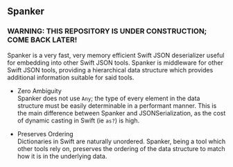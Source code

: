 ## Spanker

### WARNING: THIS REPOSITORY IS UNDER CONSTRUCTION; COME BACK LATER!

Spanker is a very fast, very memory efficient Swift JSON deserializer useful for embedding into other Swift JSON tools. Spanker is middleware for other Swift JSON tools, providing a hierarchical data structure which provides additional information suitable for said tools.

- Zero Ambiguity  
Spanker does not use ```Any```; the type of every element in the data structure must be easily determinable in a performant manner. This is the main difference between Spanker and JSONSerialization, as the cost of dynamic casting in Swift (ie ```as?```) is high.

- Preserves Ordering  
Dictionaries in Swift are naturally unordered. Spanker, being a tool which other tools rely on, preserves the ordering of the data structure to match how it is in the underlying data.

